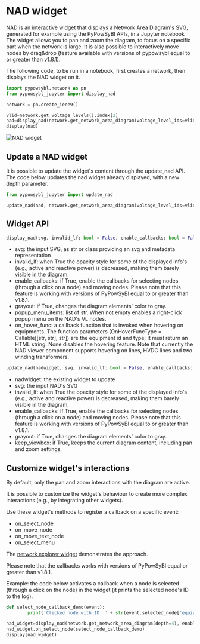 # NAD widget

NAD is an interactive widget that displays a Network Area Diagram's SVG, generated for example using the PyPowSyBl APIs, in a Jupyter notebook
The widget allows you to pan and zoom the diagram, to focus on a specific part when the network is large. It is also possible to interactively move nodes by drag&drop (feature available with versions of pypowsybl equal to or greater than v1.8.1).

The following code, to be run in a notebook, first creates a network, then displays the NAD widget on it.

```python
import pypowsybl.network as pn
from pypowsybl_jupyter import display_nad

network = pn.create_ieee9()

vlid=network.get_voltage_levels().index[2]
nad=display_nad(network.get_network_area_diagram(voltage_level_ids=vlid, depth=3))
display(nad)
```

![NAD widget](/_static/img/nad_1.png)

## Update a NAD widget

It is possible to update the widget's content through the update_nad API.
The code below updates the nad widget already displayed, with a new depth parameter.

```python
from pypowsybl_jupyter import update_nad

update_nad(nad, network.get_network_area_diagram(voltage_level_ids=vlid, depth=0))
```

## Widget API

```python
display_nad(svg, invalid_lf: bool = False, enable_callbacks: bool = False, grayout:  bool = False) -> NadWidget
```

- svg: the input SVG, as str or class providing an svg and metadata representation
- invalid_lf: when True the opacity style for some of the displayed info's (e.g., active and reactive power) is decreased, making them barely visible in the diagram.
- enable_callbacks: if True, enable the callbacks for selecting nodes (through a click on a node) and moving nodes. Please note that this feature is working with versions of PyPowSyBl equal to or greater than v1.8.1.
- grayout: if True, changes the diagram elements' color to gray.
- popup_menu_items: list of str. When not empty enables a right-click popup menu on the NAD's VL nodes.
- on_hover_func: a callback function that is invoked when hovering on equipments. The function parameters (OnHoverFuncType = Callable[[str, str], str]) are the equipment id and type; It must return an HTML string. None disables the hovering feature. Note that currently the NAD viewer component supports hovering on lines, HVDC lines and two winding transformers.


```python
update_nad(nadwidget, svg, invalid_lf: bool = False, enable_callbacks: bool = False, grayout:  bool = False)
```

- nadwidget: the existing widget to update
- svg: the input NAD's SVG
- invalid_lf: when True the opacity style for some of the displayed info's (e.g., active and reactive power) is decreased, making them barely visible in the diagram.
- enable_callbacks: if True, enable the callbacks for selecting nodes (through a click on a node) and moving nodes. Please note that this feature is working with versions of PyPowSyBl equal to or greater than v1.8.1.
- grayout: if True, changes the diagram elements' color to gray.
- keep_viewbox: if True, keeps the current diagram content, including pan and zoom settings.

## Customize widget's interactions
By default, only the pan and zoom interactions with the diagram are active.

It is possible to customize the widget's behaviour to create more complex interactions (e.g., by integrating other widgets). 

Use these widget's methods to register a callback on a specific event:

- on_select_node
- on_move_node
- on_move_text_node
- on_select_menu

The [network explorer widget](/user_guide/network_explorer.md) demonstrates the approach.

Please note that the callbacks works with versions of PyPowSyBl equal or greater than v1.8.1.

Example: the code below activates a callback when a node is selected (through a click on the node) in the widget (it prints the selected node's ID to the log).

```python
def select_node_callback_demo(event):
        print('Clicked node with ID: ' + str(event.selected_node['equipment_id']))

nad_widget=display_nad(network.get_network_area_diagram(depth=4), enable_callbacks=True)
nad_widget.on_select_node(select_node_callback_demo)
display(nad_widget)
```
